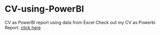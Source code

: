 # CV-using-PowerBI
CV as PowerBI report using data from Excel
Check out my CV as Powerbi Report. [click here](https://app.powerbi.com/view?r=eyJrIjoiNzdhNDQxZGYtYTQzMS00N2NlLTlmOTctZTJhNzI0MTk5MzRlIiwidCI6IjIwOTU5YjBiLWJkZWQtNDg0My04MGY5LTYxMDY5OGU1Zjc4YSIsImMiOjh9) 
